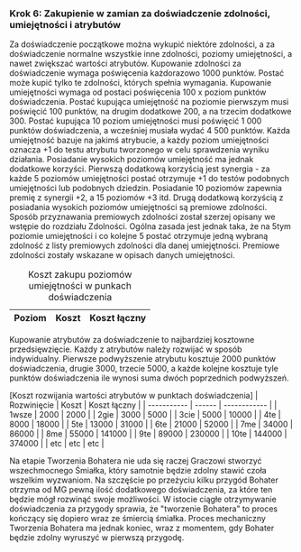 ### Krok 6: Zakupienie w zamian za doświadczenie zdolności, umiejętności i atrybutów

Za doświadczenie początkowe można wykupić niektóre zdolności, a za doświadczenie normalne wszystkie inne zdolności, poziomy umiejętności, a nawet zwiększać wartości atrybutów. Kupowanie zdolności za doświadczenie wymaga poświęcenia każdorazowo 1000 punktów. Postać może kupić tylko te zdolności, których spełnia wymagania. Kupowanie umiejętności wymaga od postaci poświęcenia 100 x poziom punktów doświadczenia. Postać kupująca umiejętność na poziomie pierwszym musi poświęcić 100 punktów, na drugim dodatkowe 200, a na trzecim dodatkowe 300. Postać kupująca 10 poziom umiejętności musi poświęcić 1 000 punktów doświadczenia, a wcześniej musiała wydać 4 500 punktów. Każda umiejętność bazuje na jakimś atrybucie, a każdy poziom umiejętności oznacza +1 do testu atrybutu tworzonego w celu sprawdzenia wyniku działania. Posiadanie wysokich poziomów umiejętność ma jednak dodatkowe korzyści. Pierwszą dodatkową korzyścią jest synergia - za każde 5 poziomów umiejętności postać otrzymuje +1 do testów podobnych umiejętności lub podobnych dziedzin. Posiadanie 10 poziomów zapewnia premię z synergii +2, a 15 poziomów +3 itd. Drugą dodatkową korzyścią z posiadania wysokich poziomów umiejętności są premiowe zdolności. Sposób przyznawania premiowych zdolności został szerzej opisany we wstępie do rozdziału Zdolności. Ogólna zasada jest jednak taka, że na 5tym poziomie umiejętności i co kolejne 5 postać otrzymuje jedną wybraną zdolność z listy premiowych zdolności dla danej umiejętności. Premiowe zdolności zostały wskazane w opisach danych umiejętności.

<table>
	<caption>Koszt zakupu poziomów umiejętności w punkach doświadczenia</caption>
	<thead>
		<tr>
			<th>Poziom</th>
			<th>Koszt</th>
			<th>Koszt łączny</th>
		</tr>
	</thead>
	<script>
		document.write('<tbody>');
		var sum = 0;
		for (var i = 1; i <= 50; ++i) {
			sum += i * 100;
			document.write('<tr>');
			document.write('<td>' + i + '</td>');
			document.write('<td>' + (i * 100) + '</td>');
			document.write('<td>' + sum + '</td>');
			document.write('</tr>');
		}
		document.write('</tbody>');
	</script>
</table>
		
Kupowanie atrybutów za doświadczenie to najbardziej kosztowne przedsięwzięcie. Każdy z atrybutów należy rozwijać w sposób indywidualny. Pierwsze podwyższenie atrybutu kosztuje 2000 punktów doświadczenia, drugie 3000, trzecie 5000, a każde kolejne kosztuje tyle punktów doświadczenia ile wynosi suma dwóch poprzednich podwyższeń.

[Koszt rozwijania wartości atrybutów w punktach doświadczenia]
| Rozwinięcie | Koszt  | Koszt łączny |
| ----------- | ------ | ------------ |
| 1wsze       |   2000 |   2000       |
| 2gie        |   3000 |   5000       |
| 3cie        |   5000 |  10000       |
| 4te         |   8000 |  18000       |
| 5te         |  13000 |  31000       |
| 6te         |  21000 |  52000       |
| 7me         |  34000 |  86000       |
| 8me         |  55000 | 141000       |
| 9te         |  89000 | 230000       |
| 10te        | 144000 | 374000       |
| etc         | etc    | etc          |

Na etapie Tworzenia Bohatera nie uda się raczej Graczowi stworzyć wszechmocnego Śmiałka, który samotnie będzie zdolny stawić czoła wszelkim wyzwaniom. Na szczęście po przeżyciu kilku przygód Bohater otrzyma od MG pewną ilość dodatkowego doświadczenia, za które ten będzie mógł rozwinąć swoje możliwości. W istocie ciągłe otrzymywanie doświadczenia za przygody sprawia, że "tworzenie Bohatera" to proces kończący się dopiero wraz ze śmiercią śmiałka. Proces mechaniczny Tworzenia Bohatera ma jednak koniec, wraz z momentem, gdy Bohater będzie zdolny wyruszyć w pierwszą przygodę.